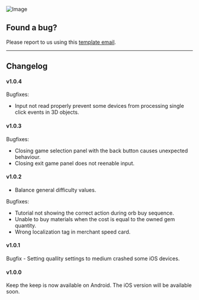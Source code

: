 ![Image](https://drive.google.com/uc?export=view&id=1k1XfyCoH4iK6ESZfqun0SH4UWojbD9UK)

## Found a bug?

 Please report to us using this [template email](mailto:keepthekeepgame@gmail.com?Subject=BugReport&Body=To%20help%20us%20understand%20the%20issue%20please%20provide%20us%20the%20following%20information:%0D%0A%0D%0A-%20Game%20version:%20(can%20be%20found%20in%20the%20'Info'%20button%20in%20the%20welcome%20screen)%0D%0A-%20Operating%20System%20version:%20(iOS%20or%20android)%0D%0A-%20Steps%20to%20reproduce%20the%20issue:%0D%0A-%20Attach%20a%20screenshot%20if%20possible).

___

## Changelog

#### v1.0.4

Bugfixes:
- Input not read properly prevent some devices from processing single click events in 3D objects.

#### v1.0.3

Bugfixes:
- Closing game selection panel with the back button causes unexpected behaviour.
- Closing exit game panel does not reenable input.

#### v1.0.2

- Balance general difficulty values.

Bugfixes:
- Tutorial not showing the correct action during orb buy sequence.
- Unable to buy materials when the cost is equal to the owned gem quantity.
- Wrong localization tag in merchant speed card.

#### v1.0.1

Bugfix - Setting quallity settings to medium crashed some iOS devices.

#### v1.0.0

Keep the keep is now available on Android.
The iOS version will be available soon.
